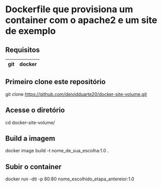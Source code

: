 # Dockerfile que provisiona um container com o apache2 e um site de exemplo

## Requisitos

| git | docker |
|-----|--------|

## Primeiro clone este repositório

git clone https://github.com/deividduarte20/docker-site-volume.git

## Acesse o diretório

cd docker-site-volume/

## Build a imagem

docker image build -t nome_de_sua_escolha:1.0 .

## Subir o container

docker run -dti -p 80:80 nome_escolhido_etapa_antereior:1.0
